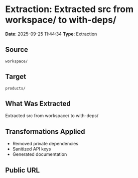 # Extraction: Extracted src from workspace/ to with-deps/

**Date**: 2025-09-25 11:44:34
**Type**: Extraction

## Source
`workspace/`

## Target
`products/`

## What Was Extracted
Extracted src from workspace/ to with-deps/

## Transformations Applied
- Removed private dependencies
- Sanitized API keys
- Generated documentation

## Public URL

